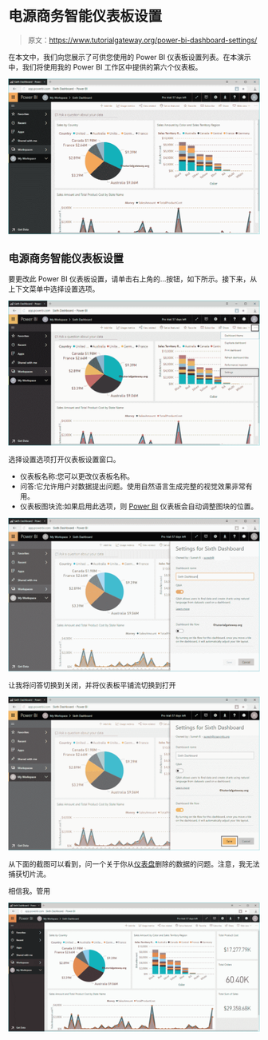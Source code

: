 # 电源商务智能仪表板设置

> 原文：<https://www.tutorialgateway.org/power-bi-dashboard-settings/>

在本文中，我们向您展示了可供您使用的 Power BI 仪表板设置列表。在本演示中，我们将使用我的 Power BI 工作区中提供的第六个仪表板。

![Power BI Dashboard Settings 1](img/8f7dfbc60231b9baa7621be70c24bfae.png)

## 电源商务智能仪表板设置

要更改此 Power BI 仪表板设置，请单击右上角的…按钮，如下所示。接下来，从上下文菜单中选择设置选项。

![Power BI Dashboard Settings 2](img/938f503a17fa6295288dd457745f5f10.png)

选择设置选项打开仪表板设置窗口。

*   仪表板名称:您可以更改仪表板名称。
*   问答:它允许用户对数据提出问题。使用自然语言生成完整的视觉效果非常有用。
*   仪表板图块流:如果启用此选项，则 [Power BI](https://www.tutorialgateway.org/power-bi-tutorial/) 仪表板会自动调整图块的位置。

![Power BI Dashboard Settings 3](img/2149526b4e0242622113c40d463efca4.png)

让我将问答切换到关闭，并将仪表板平铺流切换到打开

![Power BI Dashboard Settings 4](img/11824afe7cb36ef1beb7b6b010727fa9.png)

从下面的截图可以看到，问一个关于你从[仪表盘](https://www.tutorialgateway.org/power-bi-dashboard-introduction/)删除的数据的问题。注意，我无法捕获切片流。

相信我。管用

![Power BI Dashboard Settings 5](img/00781b930ed0cc07460baf11b35d9582.png)